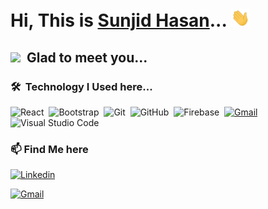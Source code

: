# Hi,  This is [Sunjid Hasan](https://sunjid-hasan.web.app/)... <img src="https://raw.githubusercontent.com/ABSphreak/ABSphreak/master/gifs/Hi.gif" width="30px">
 
## <img src="https://media.giphy.com/media/iY8CRBdQXODJSCERIr/giphy.gif" width="30px">&nbsp;  Glad to meet you... 

### 🛠 &nbsp;Technology I Used here...


![React](https://img.shields.io/badge/-React-05122A?style=flat&logo=react)&nbsp;
![Bootstrap](https://img.shields.io/badge/-Bootstrap-05122A?style=flat&logo=bootstrap&logoColor=563D7C)&nbsp;
![Git](https://img.shields.io/badge/-Git-05122A?style=flat&logo=git)&nbsp;
![GitHub](https://img.shields.io/badge/-GitHub-05122A?style=flat&logo=github)&nbsp;
![Firebase](https://img.shields.io/badge/-Firebase-05122A?style=flat-square&logo=Firebase)&nbsp;
[![Gmail](https://img.shields.io/badge/-Gmail-05122A?style=flat&logo=Gmail&logoColor=red)](mailto:sunjid.info@gmail.com)&nbsp;
![Visual Studio Code](https://img.shields.io/badge/-Visual%20Studio%20Code-05122A?style=flat&logo=visual-studio-code&logoColor=007ACC)&nbsp;


### 📫 Find Me here
[![Linkedin](https://img.shields.io/badge/-LinkedIn-05122A?style=flat&logo=Linkedin&logoColor=blue)](https://www.linkedin.com/in/sunjid-in/)&nbsp;

[![Gmail](https://img.shields.io/badge/-Gmail-05122A?style=flat&logo=Gmail&logoColor=red)](mailto:sunjid.info@gmail.com)&nbsp;
